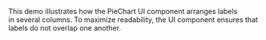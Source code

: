 This demo illustrates how the PieChart UI component arranges labels in&nbsp;several columns. To&nbsp;maximize readability, the UI component ensures that labels do&nbsp;not overlap one another.